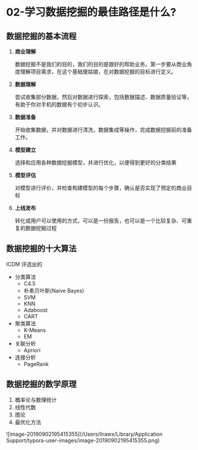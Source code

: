 # 02-学习数据挖掘的最佳路径是什么?



## 数据挖掘的基本流程

1. **商业理解**

   数据挖掘不是我们的目的，我们的目的是跟好的帮助业务。第一步要从商业角度理解项目需求，在这个基础傻姑娘，在对数据挖掘的目标进行定义。

2. **数据理解**

   尝试收集部分数据，然后对数据进行探索，包括数据描述、数据质量验证等，有助于你对手机的数据有个初步认识。

3. **数据准备**

   开始收集数据，并对数据进行清洗，数据集成等操作，完成数据挖掘前的准备工作。

4. **模型建立**

   选择和应用各种数据挖掘模型，并进行优化，以便得到更好的分类结果

5. **模型评估**

   对模型进行评价，并检查构建模型的每个步骤，确认是否实现了预定的商业目标

6. **上线发布**

   转化成用户可以使用的方式，可以是一份报告，也可以是一个比较复杂、可重复的数据挖掘过程



## 数据挖掘的十大算法

ICDM 评选出的

* 分类算法
  * C4.5
  * 朴素贝叶斯(Naive Bayes)
  * SVM
  * KNN
  * Adaboost
  * CART
* 聚类算法
  * K-Means
  * EM
* 关联分析
  * Apriori
* 连接分析
  * PageRank



## 数据挖掘的数学原理

1. 概率论与数理统计
2. 线性代数
3. 图论
4. 最优化方法



![image-20190902195415355](/Users/lirawx/Library/Application Support/typora-user-images/image-20190902195415355.png)